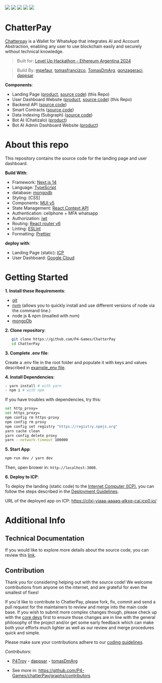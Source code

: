 ![](https://img.shields.io/badge/Next.js-informational?style=flat&logo=next.js&logoColor=white&color=6aa6f8)
![](https://img.shields.io/badge/Typescript-informational?style=flat&logo=typescript&logoColor=white&color=6aa6f8)
![](https://img.shields.io/badge/scss-informational?style=flat&logo=scss&logoColor=white&color=6aa6f8)
![](https://img.shields.io/badge/mui-informational?style=flat&logo=mui&logoColor=white&color=6aa6f8)
![](https://img.shields.io/badge/react.js-informational?style=flat&logo=react&logoColor=white&color=6aa6f8)

# ChatterPay

[Chatterpay](chatterpay.net) is a Wallet for WhatsApp that integrates AI and Account Abstraction, enabling any user to use blockchain easily and securely without technical knowledge.

> Built for: [Level Up Hackathon - Ethereum Argentina 2024](https://ethereumargentina.org/) 

> Build By: [mpefaur](https://github.com/mpefaur), [tomasfrancizco](https://github.com/tomasfrancizco), [TomasDmArg](https://github.com/TomasDmArg), [gonzageraci](https://github.com/gonzageraci),  [dappsar](https://github.com/dappsar)

__Components__:

- Landing Page ([product](https://chatterpay.net), [source code](https://github.com/P4-Games/ChatterPay))  (this Repo)
- User Dashboard Website ([product](https://chatterpay.net/dashboard), [source code](https://github.com/P4-Games/ChatterPay))  (this Repo)
- Backend API ([source code](https://github.com/P4-Games/ChatterPay-Backend)) 
- Smart Contracts ([source code](https://github.com/P4-Games/ChatterPay-SmartContracts))
- Data Indexing (Subgraph) ([source code](https://github.com/P4-Games/ChatterPay-Subgraph))
- Bot AI (Chatizalo) ([product](https://chatizalo.com/))
- Bot AI Admin Dashboard Website ([product](https://app.chatizalo.com/))


# About this repo

This repository contains the source code for the landing page and user dashboard.

__Build With__:

- Framework: [Next.js 14](https://nextjs.org/14)
- Language: [TypeScript](https://www.typescriptlang.org)
- database: [mongodb](https://www.mongodb.com)
- Styling: [CSS]
- Components: [MUI v5](https://mui.com/)
- State Management: [React Context API](https://react.dev/reference/react/useContext)
- Authentication: cellphone + MFA whatsapp
- Authorization: [jwt](https://jwt.io/)
- Routing: [React router v6](https://reactrouter.com/en/main/start/overview)
- Linting: [ESLint](https://eslint.org)
- Formatting: [Prettier](https://prettier.io)

__deploy with__:

- Landing Page (static): [ICP](https://internetcomputer.org/)
- User Dashboard: [Google Cloud](https://cloud.google.com/)

# Getting Started

__1. Install these Requirements__:

- [git](https://git-scm.com/)
- [nvm](https://github.com/nvm-sh/nvm) (allows you to quickly install and use different versions of node via the command line.)
- node js & npm (insalled with nvm)
- [mongoDb](https://www.mongodb.com/docs/manual/installation/)

__2. Clone repository__:

```bash
   git clone https://github.com/P4-Games/ChatterPay
   cd ChatterPay
```

__3. Complete .env file__: 

Create a .env file in the root folder and populate it with keys and values described in [example_env file](./example_env).

__4. Install Dependencies__:


```sh
- yarn install # with yarn
- npm i # with npm
```

If you have troubles with dependencies, try this:

```sh
set http_proxy=
set https_proxy=
npm config rm https-proxy
npm config rm proxy
npm config set registry "https://registry.npmjs.org"
yarn cache clean
yarn config delete proxy
yarn --network-timeout 100000
```

__5. Start App__:

```sh
npm run dev / yarn dev
```

Then, open brower in: `http://localhost:3000`.


__6. Deploy to ICP__: 

To deploy the landing (static code) to the [Internet Computer (ICP)](https://internetcomputer.org/), you can follow the steps described in the [Deployment Guidelines](./.doc/deployment/deploy-guidelines).

URL of the deployed app on ICP: https://cilxj-yiaaa-aaaag-alkxq-cai.icp0.io/

# Additional Info

## Technical Documentation

If you would like to explore more details about the source code, you can review this [link](.doc/content.md).


## Contribution

Thank you for considering helping out with the source code! We welcome contributions from anyone on the internet, and are grateful for even the smallest of fixes!

If you'd like to contribute to ChatterPay, please fork, fix, commit and send a pull request for the maintainers to review and merge into the main code base. If you wish to submit more complex changes though, please check up with the [core devs](https://github.com/P4-Games/chatterPay/graphs/contributors) first to ensure those changes are in line with the general philosophy of the project and/or get some early feedback which can make both your efforts much lighter as well as our review and merge procedures quick and simple.

Please make sure your contributions adhere to our [coding guidelines](./.doc/development/coding-guidelines.md).

_Contributors_: 

* [P4Troy](https://github.com/mpefaur) - [dappsar](https://github.com/dappsar) - [tomasDmArg](https://github.com/TomasDmArg)

* See more in: <https://github.com/P4-Games/chatterPay/graphs/contributors>

